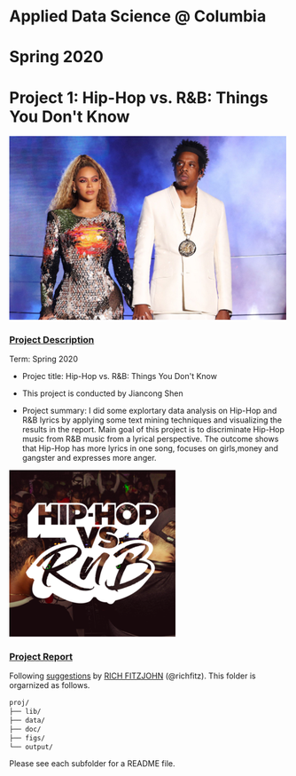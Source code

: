 # Applied Data Science @ Columbia
# Spring 2020
# Project 1: Hip-Hop vs. R&B: Things You Don't Know

<img src="figs/beyonce-jay-z-2018-otr-billboard-1548.jpg" width="500">

### [Project Description](doc/)

Term: Spring 2020

+ Projec title: Hip-Hop vs. R&B: Things You Don't Know
+ This project is conducted by Jiancong Shen

+ Project summary: I did some explortary data analysis on Hip-Hop and R&B lyrics by applying some text mining techniques and visualizing the results in the report. Main goal of this project is to discriminate Hip-Hop music from R&B music from a lyrical perspective. The outcome shows that Hip-Hop has more lyrics in one song, focuses on girls,money and gangster and expresses more anger. 

![](figs/summary.png)

### [Project Report](https://github.com/TZstatsADS/Spring2020-Project1-jackshen1998/blob/master/doc/Project-1-Report.html)


Following [suggestions](http://nicercode.github.io/blog/2013-04-05-projects/) by [RICH FITZJOHN](http://nicercode.github.io/about/#Team) (@richfitz). This folder is orgarnized as follows.


```
proj/
├── lib/
├── data/
├── doc/
├── figs/
└── output/
```

Please see each subfolder for a README file.
